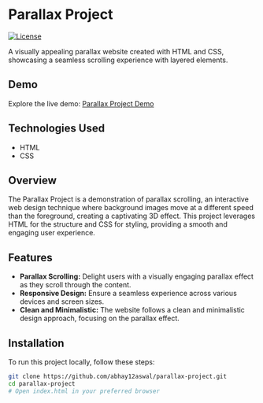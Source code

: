 # Parallax Project

[![License](https://img.shields.io/badge/license-MIT-blue.svg)](LICENSE)

A visually appealing parallax website created with HTML and CSS, showcasing a seamless scrolling experience with layered elements.

## Demo

Explore the live demo: [Parallax Project Demo](https://abhay12aswal.github.io/parallax-project/)

## Technologies Used

- HTML
- CSS

## Overview

The Parallax Project is a demonstration of parallax scrolling, an interactive web design technique where background images move at a different speed than the foreground, creating a captivating 3D effect. This project leverages HTML for the structure and CSS for styling, providing a smooth and engaging user experience.

## Features

- **Parallax Scrolling:** Delight users with a visually engaging parallax effect as they scroll through the content.
- **Responsive Design:** Ensure a seamless experience across various devices and screen sizes.
- **Clean and Minimalistic:** The website follows a clean and minimalistic design approach, focusing on the parallax effect.

## Installation

To run this project locally, follow these steps:

```bash
git clone https://github.com/abhay12aswal/parallax-project.git
cd parallax-project
# Open index.html in your preferred browser
